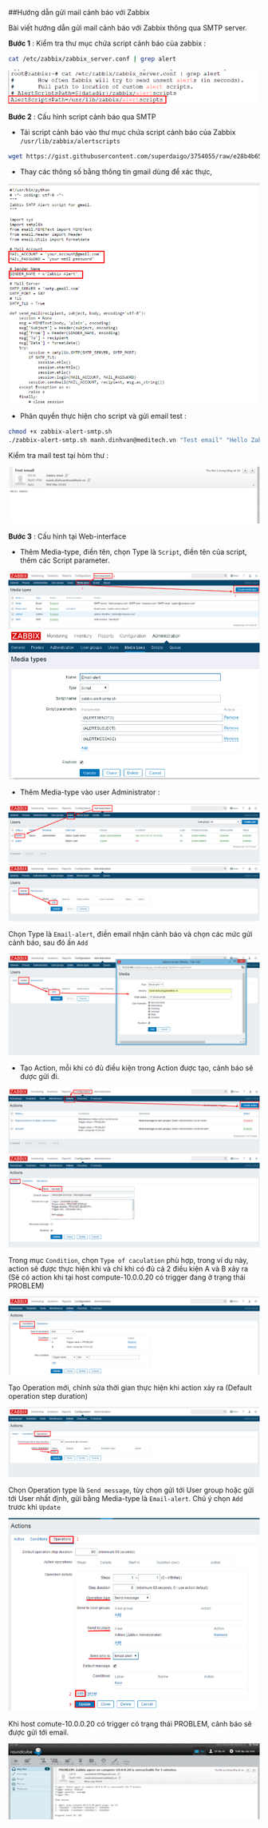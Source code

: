 ##Hướng dẫn gửi mail cảnh báo với Zabbix

Bài viết hướng dẫn gửi mail cảnh báo với Zabbix thông qua SMTP server.

**Bước 1** : Kiểm tra thư mục chứa script cảnh báo của zabbix :

```sh
cat /etc/zabbix/zabbix_server.conf | grep alert
```
![email](/images/email-00.png)

**Bước 2** : Cấu hình script cảnh báo qua SMTP

 -	Tải script cảnh báo vào thư mục chứa script cảnh báo của Zabbix `/usr/lib/zabbix/alertscripts` 
 
```sh
wget https://gist.githubusercontent.com/superdaigo/3754055/raw/e28b4b65110b790e4c3e4891ea36b39cd8fcf8e0/zabbix-alert-smtp.sh
```
 - Thay các thông số bằng thông tin gmail dùng để xác thực, 
 
![email](/images/email-01.png)

 -	Phân quyền thực hiện cho script và gửi email test :
 
```sh
chmod +x zabbix-alert-smtp.sh
./zabbix-alert-smtp.sh manh.dinhvan@meditech.vn "Test email" "Hello Zabbix"
```

Kiểm tra mail test tại hòm thư :

![email](/images/email-02.png)

**Bước 3** : Cấu hình tại Web-interface

 -	Thêm Media-type, điền tên, chọn Type là `Script`, điền tên của script, thêm các Script parameter.
 
![email](/images/email-03.png)
![email](/images/email-04.png)

 -	Thêm Media-type vào user Administrator :
 
![email](/images/email-05.png)
![email](/images/email-06.png)

Chọn Type là `Email-alert`, điền email nhận cảnh báo và chọn các mức gửi cảnh báo, sau đó ấn `Add`

![email](/images/email-07.png)

 -	Tạo Action, mỗi khi có đủ điều kiện trong Action được tạo, cảnh báo sẽ được gửi đi.

![email](/images/email-08.png)
![email](/images/email-09.png)

Trong mục `Condition`, chọn `Type of caculation` phù hợp, trong ví dụ này, action sẽ được thực hiện khi và chỉ khi có đủ cả 2 điều kiện A và B xảy ra (Sẽ có action khi tại host compute-10.0.0.20 có trigger đang ở trạng thái PROBLEM)

![email](/images/email-10.png)

Tạo Operation mới, chỉnh sửa thời gian thực hiện khi action xảy ra (Default operation step duration)

![email](/images/email-11.png)

Chọn Operation type là `Send message`, tùy chọn gửi tới User group hoặc gửi tới User nhất định, gửi bằng Media-type là `Email-alert`. Chú ý chọn `Add` trươc khi `Update`

![email](/images/email-12.png)

Khi host comute-10.0.0.20 có trigger có trạng thái PROBLEM, cảnh báo sẽ được gửi tới email.

![email](/images/email-13.png)


